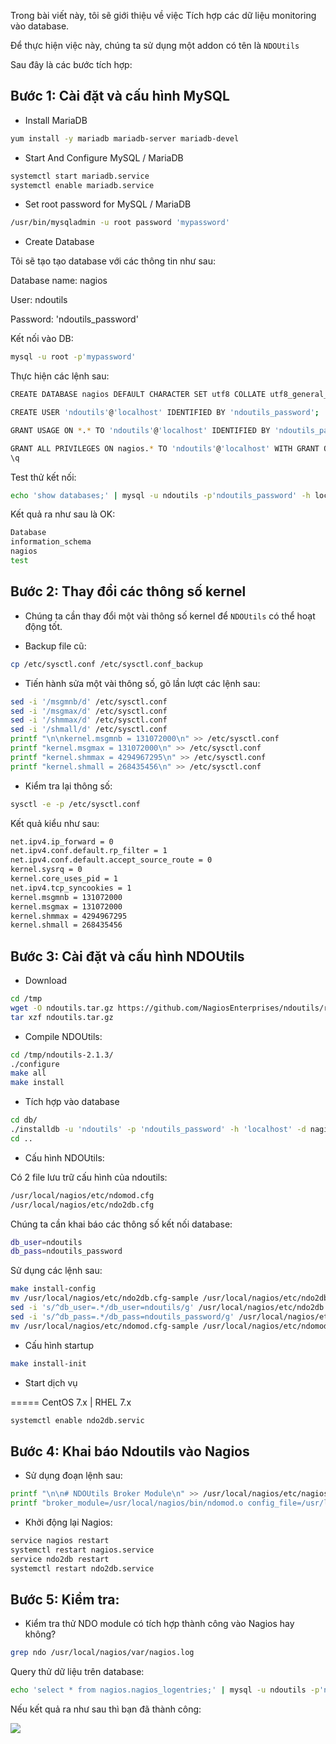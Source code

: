 Trong bài viết này, tôi sẽ giới thiệu về việc Tích hợp các dữ liệu monitoring vào database.

Để thực hiện việc này, chúng ta sử dụng một addon có tên là `NDOUtils`

Sau đây là các bước tích hợp:

## Bước 1: Cài đặt và cấu hình MySQL

- Install MariaDB

```sh
yum install -y mariadb mariadb-server mariadb-devel
```

- Start And Configure MySQL / MariaDB

```sh
systemctl start mariadb.service
systemctl enable mariadb.service
```

- Set root password for MySQL / MariaDB

```sh
/usr/bin/mysqladmin -u root password 'mypassword'
```
- Create Database

Tôi sẽ tạo tạo database với các thông tin như sau:

Database name: nagios

User: ndoutils

Password: 'ndoutils_password'

Kết nối vào DB:

```sh
mysql -u root -p'mypassword'
```

Thực hiện các lệnh sau:
```sh
CREATE DATABASE nagios DEFAULT CHARACTER SET utf8 COLLATE utf8_general_ci;

CREATE USER 'ndoutils'@'localhost' IDENTIFIED BY 'ndoutils_password';

GRANT USAGE ON *.* TO 'ndoutils'@'localhost' IDENTIFIED BY 'ndoutils_password' WITH MAX_QUERIES_PER_HOUR 0 MAX_CONNECTIONS_PER_HOUR 0 MAX_UPDATES_PER_HOUR 0 MAX_USER_CONNECTIONS 0 ; 

GRANT ALL PRIVILEGES ON nagios.* TO 'ndoutils'@'localhost' WITH GRANT OPTION ; 
\q
```

Test thử kết nối:

```sh
echo 'show databases;' | mysql -u ndoutils -p'ndoutils_password' -h localhost
```

Kết quả ra như sau là OK:

```sh
Database
information_schema
nagios
test
```

## Bước 2: Thay đổi các thông số kernel

- Chúng ta cần thay đổi một vài thông số kernel để `NDOUtils` có thể hoạt động tốt.

- Backup file cũ:

```sh 
cp /etc/sysctl.conf /etc/sysctl.conf_backup
```

- Tiến hành sửa một vài thông số, gõ lần lượt các lệnh sau:

```sh
sed -i '/msgmnb/d' /etc/sysctl.conf
sed -i '/msgmax/d' /etc/sysctl.conf
sed -i '/shmmax/d' /etc/sysctl.conf
sed -i '/shmall/d' /etc/sysctl.conf
printf "\n\nkernel.msgmnb = 131072000\n" >> /etc/sysctl.conf
printf "kernel.msgmax = 131072000\n" >> /etc/sysctl.conf
printf "kernel.shmmax = 4294967295\n" >> /etc/sysctl.conf
printf "kernel.shmall = 268435456\n" >> /etc/sysctl.conf
```

- Kiểm tra lại thông số:

```sh
sysctl -e -p /etc/sysctl.conf
```

Kết quả kiểu như sau:

```sh
net.ipv4.ip_forward = 0
net.ipv4.conf.default.rp_filter = 1
net.ipv4.conf.default.accept_source_route = 0
kernel.sysrq = 0
kernel.core_uses_pid = 1
net.ipv4.tcp_syncookies = 1
kernel.msgmnb = 131072000
kernel.msgmax = 131072000
kernel.shmmax = 4294967295
kernel.shmall = 268435456
```

## Bước 3: Cài đặt và cấu hình NDOUtils

- Download

```sh
cd /tmp
wget -O ndoutils.tar.gz https://github.com/NagiosEnterprises/ndoutils/releases/download/ndoutils-2.1.3/ndoutils-2.1.3.tar.gz
tar xzf ndoutils.tar.gz
```

- Compile NDOUtils:

```sh
cd /tmp/ndoutils-2.1.3/
./configure
make all
make install
```

- Tích hợp vào database

```sh
cd db/
./installdb -u 'ndoutils' -p 'ndoutils_password' -h 'localhost' -d nagios
cd .. 
```

- Cấu hình NDOUtils:

Có 2 file lưu trữ cấu hình của ndoutils:

```sh
/usr/local/nagios/etc/ndomod.cfg
/usr/local/nagios/etc/ndo2db.cfg
```

Chúng ta cần khai báo các thông số kết nối database:

```sh
db_user=ndoutils
db_pass=ndoutils_password
```

Sử dụng các lệnh sau:

```sh
make install-config
mv /usr/local/nagios/etc/ndo2db.cfg-sample /usr/local/nagios/etc/ndo2db.cfg
sed -i 's/^db_user=.*/db_user=ndoutils/g' /usr/local/nagios/etc/ndo2db.cfg
sed -i 's/^db_pass=.*/db_pass=ndoutils_password/g' /usr/local/nagios/etc/ndo2db.cfg
mv /usr/local/nagios/etc/ndomod.cfg-sample /usr/local/nagios/etc/ndomod.cfg
```

- Cấu hình startup

```sh
make install-init
```

- Start dịch vụ

===== CentOS 7.x | RHEL 7.x

```sh
systemctl enable ndo2db.servic
```

## Bước 4: Khai báo Ndoutils vào Nagios

- Sử dụng đoạn lệnh sau:

```sh
printf "\n\n# NDOUtils Broker Module\n" >> /usr/local/nagios/etc/nagios.cfg
printf "broker_module=/usr/local/nagios/bin/ndomod.o config_file=/usr/local/nagios/etc/ndomod.cfg\n" >> /usr/local/nagios/etc/nagios.cfg 
```

- Khởi động lại Nagios:

```sh
service nagios restart
systemctl restart nagios.service
service ndo2db restart
systemctl restart ndo2db.service
```

## Bước 5: Kiểm tra:

- Kiểm tra thử NDO module có tích hợp thành công vào Nagios hay không?

```sh
grep ndo /usr/local/nagios/var/nagios.log
```

Query thử dữ liệu trên database:

```sh
echo 'select * from nagios.nagios_logentries;' | mysql -u ndoutils -p'ndoutils_password'
```

Nếu kết quả ra như sau thì bạn đã thành công:

<img src="https://i.imgur.com/Y39LzK7.jpg">
